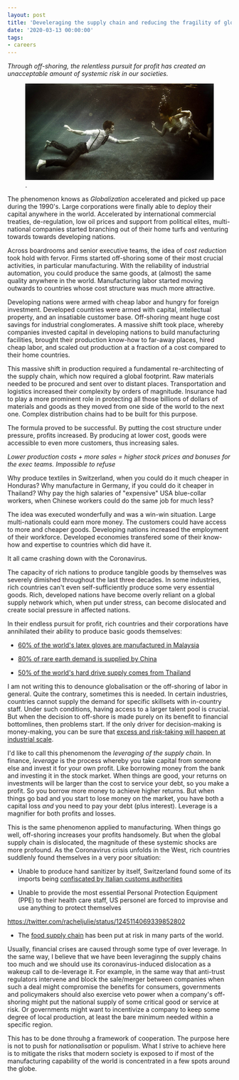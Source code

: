 ```yaml
---
layout: post
title: 'Develeraging the supply chain and reducing the fragility of globalisation'
date: '2020-03-13 00:00:00'
tags:
- careers
---
```


_Through off-shoring, the relentless pursuit for profit has created an unacceptable amount of systemic risk in our societies._

<figure class="kg-card kg-image-card kg-card-hascaption"><img src="/content/images/2020/03/abyss-3.jpg" class="kg-image"><figcaption>.</figcaption></figure>

The phenomenon knows as _Globalization_ accelerated and picked up pace during the 1990's. Large corporations were finally able to deploy their capital anywhere in the world. Accelerated by international commercial treaties, de-regulation, low oil prices and support from political elites, multi-national companies started branching out of their home turfs and venturing towards towards developing nations.

Across boardrooms and senior executive teams, the idea of _cost reduction_ took hold with fervor. Firms started off-shoring some of their most crucial activities, in particular manufacturing. With the reliability of industrial automation, you could produce the same goods, at (almost) the same quality anywhere in the world. Manufacturing labor started moving outwards to countries whose cost structure was much more attractive.

Developing nations were armed with cheap labor and hungry for foreign investment. Developed countries were armed with capital, intellectual property, and an insatiable customer base. Off-shoring meant huge cost savings for industrial conglomerates. A massive shift took place, whereby companies invested capital in developing nations to build manufacturing facilities, brought their production know-how to far-away places, hired cheap labor, and scaled out production at a fraction of a cost compared to their home countries.

This massive shift in production required a fundamental re-architecting of the supply chain, which now required a global footprint. Raw materials needed to be procured and sent over to distant places. Transportation and logistics increased their complexity by orders of magnitude. Insurance had to play a more prominent role in protecting all those billions of dollars of materials and goods as they moved from one side of the world to the next one. Complex distribution chains had to be built for this purpose.

The formula proved to be successful. By putting the cost structure under pressure, profits increased. By producing at lower cost, goods were accessible to even more customers, thus increasing sales.

_Lower production costs + more sales = higher stock prices and bonuses for the exec teams. Impossible to refuse_

Why produce textiles in Switzerland, when you could do it much cheaper in Honduras?
Why manufacture in Germany, if you could do it cheaper in Thailand?
Why pay the high salaries of "expensive" USA blue-collar workers, when Chinese workers could do the same job for much less?

The idea was executed wonderfully and was a win-win situation. Large multi-nationals could earn more money. The customers could have access to more and cheaper goods. Developing nations increased the employment of their workforce. Developed economies transfered some of their know-how and expertise to countries which did have it.

It all came crashing down with the Coronavirus.

The capacity of rich nations to produce tangible goods by themselves was severely dimished throughout the last three decades. In some industries, rich countries can't even self-sufficiently produce some very essential goods. Rich, developed nations have become overly reliant on a global supply network which, when put under stress, can become dislocated and create social pressure in affected nations.

In their endless pursuit for profit, rich countries and their corporations have annihilated their ability to produce basic goods themselves:

* [60% of the world's latex gloves are manufactured in Malaysia](https://www.bloomberg.com/news/articles/2020-03-26/the-world-could-run-out-of-gloves-as-plants-curbed-in-lockdown)

* [80% of rare earth demand is supplied by China](https://www.reuters.com/article/us-china-usa-rareearth-refining-idUSKCN1T004J)

* [50% of the world's hard drive supply comes from Thailand](https://www.theguardian.com/technology/2011/oct/25/thailand-floods-hard-drive-shortage)

I am not writing this to denounce globalisation or the off-shoring of labor in general. Quite the contrary, sometimes this is needed. In certain industries, countries cannot supply the demand for specific skillsets with in-country staff. Under such conditions, having access to a larger talent pool is crucial. But when the decision to off-shore is made purely on its benefit to financial bottomlines, then problems start. If the only driver for decision-making is money-making, you can be sure that [excess and risk-taking will happen at industrial scale](https://en.wikipedia.org/wiki/Irrational_exuberance).

I'd like to call this phenomenom the _leveraging of the supply chain_. In finance, _leverage_ is the process whereby you take capital from someone else and invest it for your own profit. Like borrowing money from the bank and investing it in the stock market. When things are good, your returns on investments will be larger than the cost to service your debt, so you make a profit. So you borrow more money to achieve higher returns. But when things go bad and you start to lose money on the market, you have both a capital loss *and* you need to pay your debt (plus interest). Leverage is a magnifier for both profits and losses.

This is the same phenomenon applied to manufacturing. When things go well, off-shoring increases your profits handsomely. But when the global supply chain is dislocated, the magnitude of these systemic shocks are more profound. As the Coronavirus crisis unfolds in the West, rich countries suddlenly found themselves in a very poor situation:

* Unable to produce hand sanitizer by itself, Switzerland found some of its imports being [confiscated by Italian customs authorities](https://business.financialpost.com/pmn/business-pmn/swiss-retailer-gets-stiffed-as-hand-sanitizer-seized-at-italian-border)

* Unable to provide the most essential Personal Protection Equipment (PPE) to their health care staff, US personel are forced to improvise and use anything to protect themselves

https://twitter.com/racheljulie/status/1245114069339852802

* The [food supply chain](https://www.bloomberg.com/news/videos/2020-03-27/supply-chain-collapsing-from-coronavirus-video) has been put at risk in many parts of the world.

Usually, financial crises are caused through some type of over leverage. In the same way, I believe that we have been leveraginng the supply chains too much and we should use its coronavirus-induced dislocation as a wakeup call to de-leverage it. For example, in the same way that anti-trust regulators intervene and block the sale/merger between companies when such a deal might compromise the benefits for consumers, governments and policymakers should also exercise veto power when a company's off-shoring might put the national supply of some critical good or service at risk. Or governments might want to incentivize a company to keep some degree of local production, at least the bare minimum needed within a specific region.

This has to be done throuhg a framework of cooperation. The purpose here is not to push for _nationalisation_ or populism. What I strive to achieve here is to mitigate the risks that modern society is exposed to if most of the manufacturing capability of the world is concentrated in a few spots around the globe.